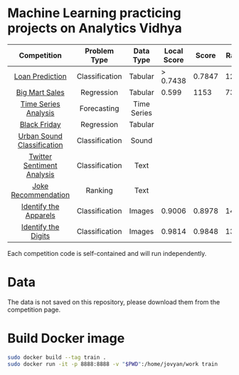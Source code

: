 # Machine Learning practicing projects on Analytics Vidhya

|                                                       Competition                                                       |  Problem Type  |  Data Type  | Local Score | Score  | Rank |
| :---------------------------------------------------------------------------------------------------------------------: | :------------: | :---------: | ----------- | ------ | ---- |
|          [Loan Prediction](https://datahack.analyticsvidhya.com/contest/practice-problem-loan-prediction-iii/)          | Classification |   Tabular   | > 0.7438    | 0.7847 | 1266 |
|           [Big Mart Sales](https://datahack.analyticsvidhya.com/contest/practice-problem-big-mart-sales-iii/)           |   Regression   |   Tabular   | 0.599       | 1153   | 731  |
|           [Time Series Analysis](https://datahack.analyticsvidhya.com/contest/practice-problem-time-series-2/)          |   Forecasting  | Time Series |             |        |      |
|                        [Black Friday](https://datahack.analyticsvidhya.com/contest/black-friday/)                       |   Regression   |   Tabular   |             |        |      |
| [Urban Sound Classification](https://datahack.analyticsvidhya.com/contest/practice-problem-urban-sound-classification/) | Classification |    Sound    |             |        |      |
| [Twitter Sentiment Analysis](https://datahack.analyticsvidhya.com/contest/practice-problem-twitter-sentiment-analysis/) | Classification |     Text    |             |        |      |
|               [Joke Recommendation](https://datahack.analyticsvidhya.com/contest/jester-practice-problem/)              |     Ranking    |     Text    |             |        |      |
|      [Identify the Apparels](https://datahack.analyticsvidhya.com/contest/practice-problem-identify-the-apparels/)      | Classification |    Images   | 0.9006      | 0.8978 | 148  |
|        [Identify the Digits](https://datahack.analyticsvidhya.com/contest/practice-problem-identify-the-digits/)        | Classification |    Images   | 0.9814      | 0.9848 | 132  |

Each competition code is self-contained and will run independently.

# Data

The data is not saved on this repository, please download them from the competition page.

# Build Docker image

```bash
sudo docker build --tag train .
sudo docker run -it -p 8888:8888 -v "$PWD":/home/jovyan/work train
```
